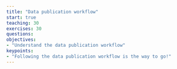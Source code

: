 ```yaml
---
title: "Data publication workflow"
start: true
teaching: 30
exercises: 30
questions:
objectives:
- "Understand the data publication workflow"
keypoints:
- "Following the data publication workflow is the way to go!"
---
```


